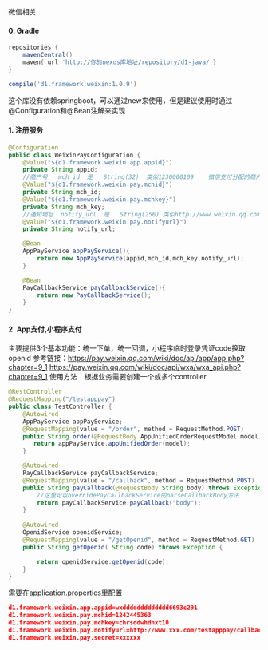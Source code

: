 微信相关



#### 0. Gradle

```gradle
repositories {
    mavenCentral()
    maven{ url 'http://你的nexus库地址/repository/d1-java/'}
}

compile('d1.framework:weixin:1.0.9')

```
这个库没有依赖springboot，可以通过new来使用，但是建议使用时通过@Configuration和@Bean注解来实现
#### 1. 注册服务

```java
@Configuration
public class WeixinPayConfiguration {
    @Value("${d1.framework.weixin.app.appid}")
    private String appid;
    //商户号	mch_id	是	String(32)	类似1230000109	微信支付分配的商户号
    @Value("${d1.framework.weixin.pay.mchid}")
    private String mch_id;
    @Value("${d1.framework.weixin.pay.mchkey}")
    private String mch_key;
    //通知地址	notify_url	是	String(256)	类似http://www.weixin.qq.com/wxpay/pay.php	接收微信支付异步通知回调地址，通知url必须为直接可访问的url，不能携带参数。
    @Value("${d1.framework.weixin.pay.notifyurl}")
    private String notify_url;

    @Bean
    AppPayService appPayService(){
        return new AppPayService(appid,mch_id,mch_key,notify_url);
    }

    @Bean
    PayCallbackService payCallbackService(){
        return new PayCallbackService();
    }
}
```
#### 2. App支付,小程序支付
主要提供3个基本功能：统一下单，统一回调，小程序临时登录凭证code换取openid
参考链接：https://pay.weixin.qq.com/wiki/doc/api/app/app.php?chapter=9_1
          https://pay.weixin.qq.com/wiki/doc/api/wxa/wxa_api.php?chapter=9_1
使用方法：根据业务需要创建一个或多个controller
```java
@RestController
@RequestMapping("/testapppay")
public class TestController {
    @Autowired
    AppPayService appPayService;
    @RequestMapping(value = "/order", method = RequestMethod.POST)
    public String order(@RequestBody AppUnifiedOrderRequestModel model) throws Exception {
       return appPayService.appUnifiedOrder(model);
    }

    @Autowired
    PayCallbackService payCallbackService;
    @RequestMapping(value = "/callback", method = RequestMethod.POST)
    public String payCallback(@RequestBody String body) throws Exception {
        //这里可以overridePayCallbackService的parseCallbackBody方法
        return payCallbackService.payCallback("body");
    }
    
    @Autowired
    OpenidService openidService;
    @RequestMapping(value = "/getOpenid", method = RequestMethod.GET)
    public String getOpenid( String code) throws Exception {

        return openidService.getOpenid(code);
    }
}
```
需要在application.properties里配置
```json
d1.framework.weixin.app.appid=wxddddddddddddd6693c291
d1.framework.weixin.pay.mchid=1242445363
d1.framework.weixin.pay.mchkey=chrsddwhdhxt10
d1.framework.weixin.pay.notifyurl=http://www.xxx.com/testapppay/callback
d1.framework.weixin.pay.secret=xxxxxx

```